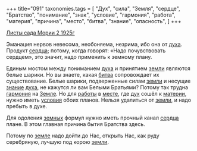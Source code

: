 +++
title="091"
taxonomies.tags = [
 "Дух",
 "сила",
 "Земля",
 "сердце",
 "Братство",
 "понимание",
 "знак",
 "условие",
 "гармония",
 "работа",
 "материя",
 "причина",
 "место",
 "битва",
 "знание",
 "опасность",
]
+++

[Листы сада Мории 2 1925г](/agni/1925)

Эманация нервов невесома, необоняема, незрима, ибо она от [духа](/tags/Дух). Продукт [сердца](/tags/Земля); потому, когда говорят: «Надо почувствовать сердцем», это значит, надо применить к земному плану.   

Единым мостом между пониманием [духа](/tags/Дух) и принятием [земли](/tags/Земля) являются белые шарики. Но вы знаете, какая [битва](/tags/битва) сопровождает их существование. Белые шарики, подверженные силам [земли](/tags/Земля) и несущие [знание](/tags/знание) [духа](/tags/Дух), не кажутся ли вам Белыми Братьями? Потому так трудна [гармония](/tags/гармония) на [Земле](/tags/Земля). Но для [работы](/tags/работа) в [месте](/tags/место), где [дух](/tags/Дух) сошёл к [материи](/tags/материя), нужно иметь [условия](/tags/условие) обоих планов. Нельзя удалиться от [земли](/tags/Земля), и надо пребыть в духе.   

Для одоления [земных](/tags/Земля) формул нужно иметь прочный канал [сердца](/tags/Земля) плане. В этом главная причина бытия Братства здесь.   

Потому по [земле](/tags/Земля) надо дойти до Нас, открыть Нас, как руду серебряную, лучшую под корою [земли](/tags/Земля).   


